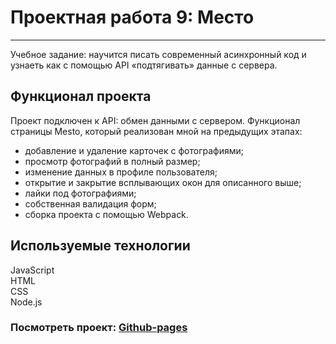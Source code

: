 # Проектная работа 9: Место
------
Учебное задание: научится писать современный асинхронный код и узнаеть как с помощью API «подтягивать» данные с сервера.  

## Функционал проекта

Проект подключен к API: обмен данными с сервером. Функционал страницы Mesto, который реализован мной на предыдущих этапах:

* добавление и удаление карточек с фотографиями;
* просмотр фотографий в полный размер;
* изменение данных в профиле пользователя;
* открытие и закрытие всплывающих окон для описанного выше;
* лайки под фотографиями;
* собственная валидация форм;
* сборка проекта с помощью Webpack.  

## Используемые технологии

JavaScript  
HTML   
CSS  
Node.js  

### Посмотреть проект: [Github-pages](https://ulist2020.github.io/mesto)



